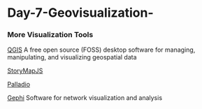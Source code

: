 # Day-7-Geovisualization-

### More Visualization Tools

[QGIS](https://qgis.org/en/site/) A free open source (FOSS) desktop software for managing, manipulating, and visualizing geospatial data

[StoryMapJS](https://storymap.knightlab.com/)

[Palladio](http://hdlab.stanford.edu/palladio/)

[Gephi](https://gephi.org/) Software for network visualization and analysis
